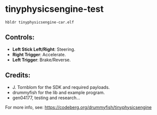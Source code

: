 # tinyphysicsengine-test

`hbldr tinyphysicsengine-car.elf`

## Controls:

- **Left Stick Left/Right**: Steering.
- **Right Trigger**:         Accelerate.
- **Left Trigger**:          Brake/Reverse.

## Credits:

- J. Tornblom for the SDK and required payloads.
- drummyfish for the lib and example program.
- gen04177, testing and research...

For more info, see: https://codeberg.org/drummyfish/tinyphysicsengine
